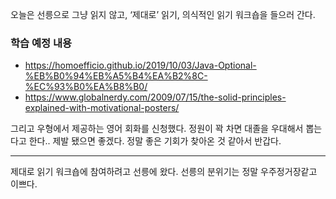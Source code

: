 오늘은 선릉으로 그냥 읽지 않고, ‘제대로’ 읽기, 의식적인 읽기 워크숍을 들으러 간다.

### 학습 예정 내용
- https://homoefficio.github.io/2019/10/03/Java-Optional-%EB%B0%94%EB%A5%B4%EA%B2%8C-%EC%93%B0%EA%B8%B0/
- https://www.globalnerdy.com/2009/07/15/the-solid-principles-explained-with-motivational-posters/


그리고 우형에서 제공하는 영어 회화를 신청했다. 정원이 꽉 차면 대졸을 우대해서 뽑는다고 한다.. 제발 됐으면 좋겠다. 정말 좋은 기회가 찾아온 것 같아서 반갑다.


---

제대로 읽기 워크숍에 참여하려고 선릉에 왔다.
선릉의 분위기는 정말 우주정거장같고 이쁘다.


